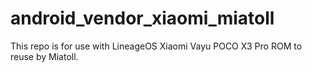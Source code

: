 # android_vendor_xiaomi_miatoll
This repo is for use with LineageOS Xiaomi Vayu POCO X3 Pro ROM to reuse by Miatoll.
